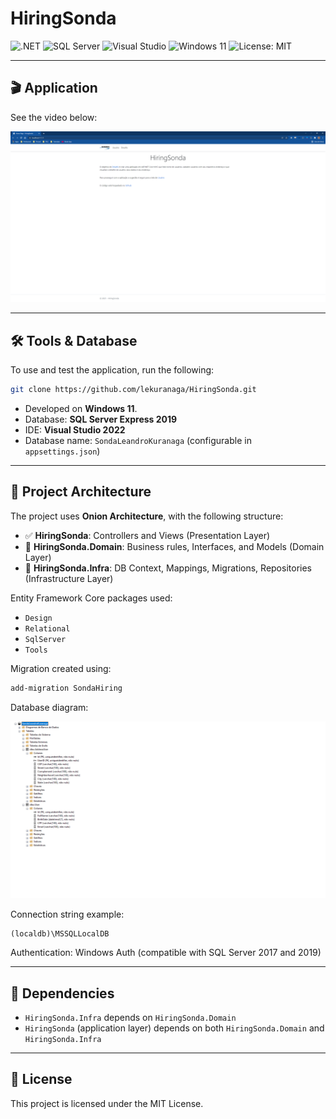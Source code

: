 # HiringSonda

![.NET](https://img.shields.io/badge/.NET-512BD4?style=for-the-badge\&logo=dotnet\&logoColor=white)
![SQL Server](https://img.shields.io/badge/SQL%20Server-CC2927?style=for-the-badge\&logo=microsoft-sql-server\&logoColor=white)
![Visual Studio](https://img.shields.io/badge/Visual%20Studio-5C2D91?style=for-the-badge\&logo=visual-studio\&logoColor=white)
![Windows 11](https://img.shields.io/badge/Windows%2011-0078D6?style=for-the-badge\&logo=windows\&logoColor=white)
![License: MIT](https://img.shields.io/badge/License-MIT-yellow.svg?style=for-the-badge)

---

## 🎬 Application

See the video below:

[![YoutubeVideo](src/HiringSonda.Api/wwwroot/assets/Sonda.png)](https://www.youtube.com/watch?v=pjoMfjlkklA)

---

## 🛠️ Tools & Database

To use and test the application, run the following:

```bash
git clone https://github.com/lekuranaga/HiringSonda.git
```

* Developed on **Windows 11**.
* Database: **SQL Server Express 2019**
* IDE: **Visual Studio 2022**
* Database name: `SondaLeandroKuranaga` (configurable in `appsettings.json`)

---

## 🧱 Project Architecture

The project uses **Onion Architecture**, with the following structure:

* ✅ **HiringSonda**: Controllers and Views (Presentation Layer)
* 🧠 **HiringSonda.Domain**: Business rules, Interfaces, and Models (Domain Layer)
* 💾 **HiringSonda.Infra**: DB Context, Mappings, Migrations, Repositories (Infrastructure Layer)

Entity Framework Core packages used:

* `Design`
* `Relational`
* `SqlServer`
* `Tools`

Migration created using:

```bash
add-migration SondaHiring
```

Database diagram:

![UML Diagram](src/HiringSonda.Api/wwwroot/assets/Banco.png)

Connection string example:

```
(localdb)\MSSQLLocalDB
```

Authentication: Windows Auth (compatible with SQL Server 2017 and 2019)

---

## 🔗 Dependencies

* `HiringSonda.Infra` depends on `HiringSonda.Domain`
* `HiringSonda` (application layer) depends on both `HiringSonda.Domain` and `HiringSonda.Infra`

---

## 📜 License

This project is licensed under the MIT License.
